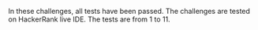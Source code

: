 In these challenges, all tests have been passed.
The challenges are tested on HackerRank live IDE. 
The tests are from 1 to 11. 
